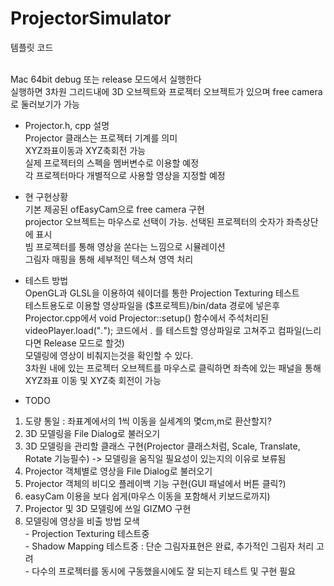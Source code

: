 # ProjectorSimulator

템플릿 코드

<br>Mac 64bit debug 또는 release 모드에서 실행한다
<br>실행하면 3차원 그리드내에 3D 오브젝트와 프로젝터 오브젝트가 있으며 free camera로 둘러보기가 가능</br>

- Projector.h, cpp 설명
<br>Projector 클래스는 프로젝터 기계를 의미
<br>XYZ좌표이동과 XYZ축회전 가능
<br>실제 프로젝터의 스펙을 멤버변수로 이용할 예정
<br>각 프로젝터마다 개별적으로 사용할 영상을 지정할 예정</br>

- 현 구현상황
<br>기본 제공된 ofEasyCam으로 free camera 구현
<br>projector 오브젝트는 마우스로 선택이 가능. 선택된 프로젝터의 숫자가 좌측상단에 표시
<br>빔 프로젝터를 통해 영상을 쏜다는 느낌으로 시뮬레이션
<br>그림자 매핑을 통해 세부적인 텍스쳐 영역 처리</br>

- 테스트 방법
<br>OpenGL과 GLSL을 이용하여 쉐이더를 통한 Projection Texturing 테스트
<br>테스트용도로 이용할 영상파일을 ($프로젝트)/bin/data 경로에 넣은후
<br>Projector.cpp에서 void Projector::setup() 함수에서 주석처리된
<br>videoPlayer.load("*.*"); 코드에서 *.* 를 테스트할 영상파일로 고쳐주고 컴파일(느리다면 Release 모드로 할것)
<br>모델링에 영상이 비춰지는것을 확인할 수 있다.
<br>3차원 내에 있는 프로젝터 오브젝트를 마우스로 클릭하면 좌측에 있는 패널을 통해 XYZ좌표 이동 및 XYZ축 회전이 가능</br>


- TODO
1. 도량 통일 : 좌표계에서의 1씩 이동을 실세계의 몇cm,m로 환산할지?
2. 3D 모델링을 File Dialog로 불러오기
3. 3D 모델링을 관리할 클래스 구현(Projector 클래스처럼, Scale, Translate, Rotate 기능필수) -> 모델링을 움직일 필요성이 있는지의 이유로 보류됨
4. Projector 객체별로 영상을 File Dialog로 불러오기
5. Projector 객체의 비디오 플레이백 기능 구현(GUI 패널에서 버튼 클릭?)
6. easyCam 이용을 보다 쉽게(마우스 이동을 포함해서 키보드로까지)
7. Projector 및 3D 모델링에 쓰일 GIZMO 구현
8. 모델링에 영상을 비출 방법 모색
   <br>- Projection Texturing 테스트중
   <br>- Shadow Mapping 테스트중 : 단순 그림자표현은 완료, 추가적인 그림자 처리 고려
   <br>- 다수의 프로젝터를 동시에 구동했을시에도 잘 되는지 테스트 및 구현 필요</br>
